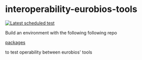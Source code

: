 # interoperability-eurobios-tools
[![Latest scheduled test](https://github.com/eurobios-mews-labs/interoperability-eurobios-tools/actions/workflows/operability.yml/badge.svg?event=schedule)]()

Build an environment with the following following repo

[packages](requirements.txt)

to test operability between eurobios' tools
